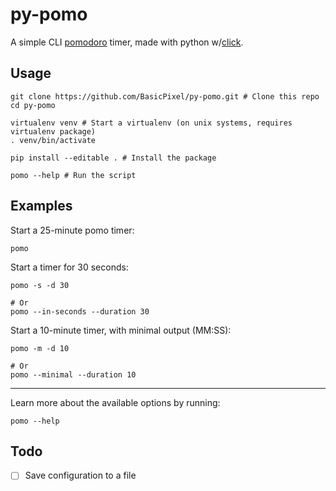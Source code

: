 # py-pomo

A simple CLI [pomodoro](https://en.wikipedia.org/wiki/Pomodoro_Technique) timer, made with python w/[click](https://click.palletsprojects.com/).

## Usage

```shell
git clone https://github.com/BasicPixel/py-pomo.git # Clone this repo
cd py-pomo

virtualenv venv # Start a virtualenv (on unix systems, requires virtualenv package)
. venv/bin/activate

pip install --editable . # Install the package

pomo --help # Run the script
```

## Examples

Start a 25-minute pomo timer:

```shell
pomo
```

Start a timer for 30 seconds:

```shell
pomo -s -d 30

# Or
pomo --in-seconds --duration 30
```

Start a 10-minute timer, with minimal output (MM:SS):

```shell
pomo -m -d 10

# Or
pomo --minimal --duration 10
```

---

Learn more about the available options by running:

```shell
pomo --help
```

## Todo

- [ ] Save configuration to a file
